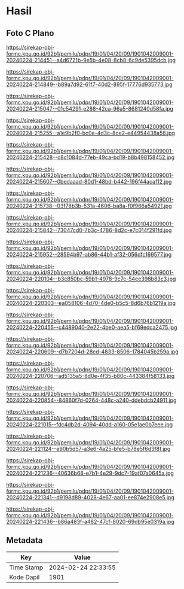 # Hasil

## Foto C Plano

https://sirekap-obj-formc.kpu.go.id/92b1/pemilu/pdpr/19/01/04/20/09/1901042009001-20240224-214451--a4d6721b-9e5b-4e08-8cb8-6c9de5395dcb.jpg

https://sirekap-obj-formc.kpu.go.id/92b1/pemilu/pdpr/19/01/04/20/09/1901042009001-20240224-214849--b89a7d92-61f7-40d2-895f-17776d935773.jpg

https://sirekap-obj-formc.kpu.go.id/92b1/pemilu/pdpr/19/01/04/20/09/1901042009001-20240224-215047--01c54291-e288-42ca-96a5-8681240d58fa.jpg

https://sirekap-obj-formc.kpu.go.id/92b1/pemilu/pdpr/19/01/04/20/09/1901042009001-20240224-215255--a1e9b2f0-bc0e-4d3c-8ce2-e44954438a58.jpg

https://sirekap-obj-formc.kpu.go.id/92b1/pemilu/pdpr/19/01/04/20/09/1901042009001-20240224-215428--c8c1084d-77eb-49ca-bd19-b8b498158452.jpg

https://sirekap-obj-formc.kpu.go.id/92b1/pemilu/pdpr/19/01/04/20/09/1901042009001-20240224-215607--0bedaaad-80d1-48bd-b442-196f44acaf12.jpg

https://sirekap-obj-formc.kpu.go.id/92b1/pemilu/pdpr/19/01/04/20/09/1901042009001-20240224-215738--03f78b3b-531a-4606-ba8a-f0f966a54921.jpg

https://sirekap-obj-formc.kpu.go.id/92b1/pemilu/pdpr/19/01/04/20/09/1901042009001-20240224-215842--73047cd0-7b3c-4786-8d2c-e7c014f291fd.jpg

https://sirekap-obj-formc.kpu.go.id/92b1/pemilu/pdpr/19/01/04/20/09/1901042009001-20240224-215952--28594b97-ab86-44b1-af32-056dfc169577.jpg

https://sirekap-obj-formc.kpu.go.id/92b1/pemilu/pdpr/19/01/04/20/09/1901042009001-20240224-220104--b3c850bc-59b1-4978-9c7c-54ee398b83c3.jpg

https://sirekap-obj-formc.kpu.go.id/92b1/pemilu/pdpr/19/01/04/20/09/1901042009001-20240224-220303--ea058106-4d70-4de0-b5c5-8d6b76b1219a.jpg

https://sirekap-obj-formc.kpu.go.id/92b1/pemilu/pdpr/19/01/04/20/09/1901042009001-20240224-220455--c4489040-2e22-4be0-aea5-bf69edca2475.jpg

https://sirekap-obj-formc.kpu.go.id/92b1/pemilu/pdpr/19/01/04/20/09/1901042009001-20240224-220609--d7b7204d-28cd-4833-8506-1784045b259a.jpg

https://sirekap-obj-formc.kpu.go.id/92b1/pemilu/pdpr/19/01/04/20/09/1901042009001-20240224-220706--ad5135a5-8d0e-4f35-b80c-443384f58133.jpg

https://sirekap-obj-formc.kpu.go.id/92b1/pemilu/pdpr/19/01/04/20/09/1901042009001-20240224-220854--84860f7d-0264-448c-a240-ddebdcb24911.jpg

https://sirekap-obj-formc.kpu.go.id/92b1/pemilu/pdpr/19/01/04/20/09/1901042009001-20240224-221015--fdc4db2d-4094-40dd-a160-05e1ae0b7eee.jpg

https://sirekap-obj-formc.kpu.go.id/92b1/pemilu/pdpr/19/01/04/20/09/1901042009001-20240224-221124--e90b5d57-a3e6-4a25-bfe5-b78e5f6d3f8f.jpg

https://sirekap-obj-formc.kpu.go.id/92b1/pemilu/pdpr/19/01/04/20/09/1901042009001-20240224-221236--40636b68-e7b1-4e29-9dc7-19af07a0645a.jpg

https://sirekap-obj-formc.kpu.go.id/92b1/pemilu/pdpr/19/01/04/20/09/1901042009001-20240224-221341--d9198d89-4028-4e67-aa01-ee874e2908e5.jpg

https://sirekap-obj-formc.kpu.go.id/92b1/pemilu/pdpr/19/01/04/20/09/1901042009001-20240224-221436--b86a483f-a482-47cf-8020-69db95e0319a.jpg


## Metadata

| Key        | Value               |
| ---------- | ------------------- |
| Time Stamp | 2024-02-24 22:33:55 |
| Kode Dapil | 1901                |



